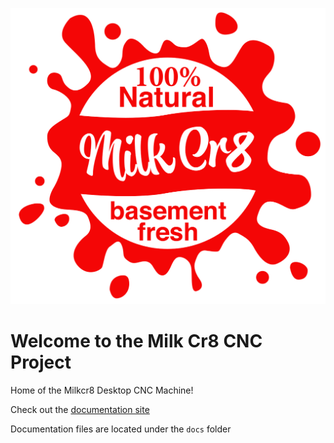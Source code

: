 
![milkcr8_logo](docs/assets/logo-white.png)

# Welcome to the Milk Cr8 CNC Project
Home of the Milkcr8 Desktop CNC Machine!

Check out the [documentation site](https://makers-on-tap.github.io/milkcr8-cnc/)

Documentation files are located under the `docs` folder
